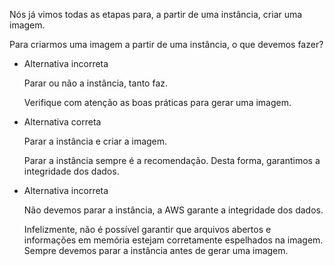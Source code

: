 Nós já vimos todas as etapas para, a partir de uma instância, criar uma imagem.

Para criarmos uma imagem a partir de uma instância, o que devemos fazer?

- Alternativa incorreta
    
    Parar ou não a instância, tanto faz.
    
    Verifique com atenção as boas práticas para gerar uma imagem.
    
- Alternativa correta
    
    Parar a instância e criar a imagem.
    
    Parar a instância sempre é a recomendação. Desta forma, garantimos a integridade dos dados.
    
- Alternativa incorreta
    
    Não devemos parar a instância, a AWS garante a integridade dos dados.
    
    Infelizmente, não é possível garantir que arquivos abertos e informações em memória estejam corretamente espelhados na imagem. Sempre devemos parar a instância antes de gerar uma imagem.